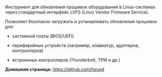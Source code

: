Инструмент для обновления прошивок оборудования в Linux-системах через стандартный интерфейс LVFS (Linux Vendor Firmware Service).

Позволяет безопасно загружать и устанавливать обновления прошивок для:

* системной платы (BIOS/UEFI)

* периферийных устройств (например, клавиатур, адаптеров, контроллеров)

* встроенных контроллеров (Thunderbolt, TPM и др.)

**Домашняя страница:** <https://github.com/fwupd>
